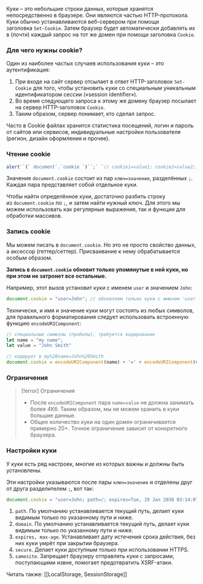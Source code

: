 Куки – это небольшие строки данных, которые хранятся непосредственно в браузере. Они являются частью HTTP-протокола.
Куки обычно устанавливаются веб-сервером при помощи заголовка `Set-Cookie`. Затем браузер будет автоматически добавлять их в (почти) каждый запрос на тот же домен при помощи заголовка `Cookie`.

### Для чего нужны cookie?
Один из наиболее частых случаев использования куки – это аутентификация:
1. При входе на сайт сервер отсылает в ответ HTTP-заголовок `Set-Cookie` для того, чтобы установить куки со специальным уникальным идентификатором сессии («session identifier»).
2. Во время следующего запроса к этому же домену браузер посылает на сервер HTTP-заголовок `Cookie`.
3. Таким образом, сервер понимает, кто сделал запрос.

Часто в Cookie файлах хранится статистика посещений, логин и пароль от сайтов или сервисов, индивидуальные настройки пользователя (регион, дизайн оформления и прочее).

### Чтение cookie
```js
alert``(` document`.`cookie `)``;` `// cookie1=value1; cookie2=value2;...
```
Значение `document.cookie` состоит из пар `ключ=значение`, разделённых `;`. Каждая пара представляет собой отдельное куки.

Чтобы найти определённое куки, достаточно разбить строку из `document.cookie` по `;`, и затем найти нужный ключ. Для этого мы можем использовать как регулярные выражения, так и функции для обработки массивов.

### Запись cookie
Мы можем писать в `document.cookie`. Но это не просто свойство данных, а акcессор (геттер/сеттер). Присваивание к нему обрабатывается особым образом.

**Запись в `document.cookie` обновит только упомянутые в ней куки, но при этом не затронет все остальные.**

Например, этот вызов установит куки с именем `user` и значением `John`:
```js
document.cookie = "user=John"; // обновляем только куки с именем 'user'
```

Технически, и имя и значение куки могут состоять из любых символов, для правильного форматирования следует использовать встроенную функцию `encodeURIComponent`:
```js
// специальные символы (пробелы), требуется кодирование
let name = "my name";
let value = "John Smith"

// кодирует в my%20name=John%20Smith
document.cookie = encodeURIComponent(name) + '=' + encodeURIComponent(value);
```

### Ограничения
>[!error] Ограничения
>- После `encodeURIComponent` пара `name=value` не должна занимать более 4Кб. Таким образом, мы не можем хранить в куки большие данные.
>- Общее количество куки на один домен ограничивается примерно 20+. Точное ограничение зависит от конкретного браузера.

### Настройки куки
У куки есть ряд настроек, многие из которых важны и должны быть установлены.

Эти настройки указываются после пары `ключ=значение` и отделены друг от друга разделителем `;`, вот так:
```js
document.cookie = "user=John; path=/; expires=Tue, 19 Jan 2038 03:14:07 GMT"
```
1. `path`. По умолчанию устанавливается текущий путь, делает куки видимым только по указанному пути и ниже.
2. `domain`. По умолчанию устанавливается текущий путь, делает куки видимым только по указанному пути и ниже.
3. `expires, max-age`. Устанавливает дату истечения срока действия, без них куки умрёт при закрытии браузера.
4. `secure`. Делает куки доступным только при использовании HTTPS.
5. `samesite`. Запрещает браузеру отправлять куки с запросами, поступающими извне, помогает предотвратить XSRF-атаки.

Читать также: 
[[LocalStorage, SessionStorage]]